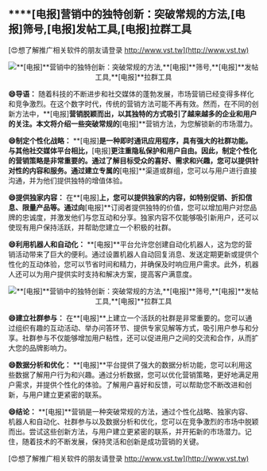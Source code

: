 ## ****[电报]**营销中的独特创新：突破常规的方法,**[电报]**筛号,**[电报]**发帖工具,**[电报]**拉群工具**

[😍想了解推广相关软件的朋友请登录 http://www.vst.tw](http://www.vst.tw)

 <center><img src="https://vst.tw/MP4/tuiguang/png/1.png" alt="**[电报]**营销中的独特创新：突破常规的方法,**[电报]**筛号,**[电报]**发帖工具,**[电报]**拉群工具"></center>

**😄导语：**
随着科技的不断进步和社交媒体的蓬勃发展，市场营销已经变得多样化和竞争激烈。在这个数字时代，传统的营销方法可能不再有效。然而，在不同的创新方法中，**[电报]**营销脱颖而出，以其独特的方式吸引了越来越多的企业和用户的关注。本文将介绍一些突破常规的**[电报]**营销方法，为您解锁新的市场潜力。

**😄制定个性化战略：**
**[电报]**是一种即时通讯应用程序，具有强大的社群功能。与其他社交媒体平台相比，**[电报]**更注重隐私保护和用户自由。因此，制定个性化的营销策略是非常重要的。通过了解目标受众的喜好、需求和兴趣，您可以提供针对性的内容和服务。通过建立专属的**[电报]**渠道或群组，您可以与用户进行直接沟通，并为他们提供独特的增值体验。

**😄提供独家内容：**
在**[电报]**上，您可以提供独家的内容，如特别促销、折扣信息、限量产品等。通过向**[电报]**订阅者提供独特的价值，您可以增加用户对您品牌的忠诚度，并激发他们与您互动和分享。独家内容不仅能够吸引新用户，还可以使现有用户保持活跃，并帮助您建立一个积极的社群。

**😄利用机器人和自动化：**
**[电报]**平台允许您创建自动化机器人，这为您的营销活动带来了巨大的便利。通过设置机器人自动回复消息、发送定期更新或提供个性化的互动体验，您可以节省时间和精力，并确保及时响应用户需求。此外，机器人还可以为用户提供实时支持和解决方案，提高客户满意度。

 <center><img src="https://vst.tw/MP4/tuiguang/png/2.png" alt="**[电报]**营销中的独特创新：突破常规的方法,**[电报]**筛号,**[电报]**发帖工具,**[电报]**拉群工具"></center>

**😄建立社群参与：**
在**[电报]**上建立一个活跃的社群是非常重要的。您可以通过组织有趣的互动活动、举办问答环节、提供专家见解等方式，吸引用户参与和分享。社群参与不仅能够增加用户粘性，还可以促进用户之间的交流和合作，从而扩大您的品牌影响力。

**😄数据分析和优化：**
**[电报]**平台提供了强大的数据分析功能，您可以利用这些数据了解用户行为和兴趣。通过分析数据，您可以优化营销策略，更好地满足用户需求，并提供个性化的体验。了解用户喜好和反馈，可以帮助您不断改进和创新，与用户建立更紧密的联系。

**😄结论：**
**[电报]**营销是一种突破常规的方法，通过个性化战略、独家内容、机器人和自动化、社群参与以及数据分析和优化，您可以在竞争激烈的市场中脱颖而出。尝试这些创新方法，与用户建立更紧密的联系，并开拓新的市场潜力。记住，随着技术的不断发展，保持灵活和创新是成功营销的关键。

[😍想了解推广相关软件的朋友请登录 http://www.vst.tw](http://www.vst.tw)



